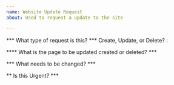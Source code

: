 ```yaml
---
name: Website Update Request
about: Used to request a update to the site

---
```


*** What type of request is this? ***
Create, Update, or Delete? :

**** What is the page to be updated created or deleted? ***

*** What needs to be changed? ***




** Is this Urgent? ***
